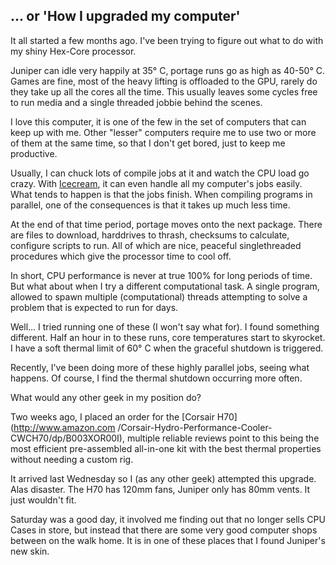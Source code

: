 ## ... or 'How I upgraded my computer'

It all started a few months ago. I've been trying to figure out what to do
with my shiny Hex-Core processor.

Juniper can idle very happily at 35° C, portage runs go as high as 40-50° C.
Games are fine, most of the heavy lifting is offloaded to the GPU, rarely do
they take up all the cores all the time. This usually leaves some cycles free
to run media and a single threaded jobbie behind the scenes.

I love this computer, it is one of the few in the set of computers that can
keep up with me. Other "lesser" computers require me to use two or more of
them at the same time, so that I don't get bored, just to keep me productive.

Usually, I can chuck lots of compile jobs at it and watch the CPU load go
crazy. With
[Icecream](http://bencord0.wordpress.com/2010/12/24/i-3-icecream/), it can
even handle all my computer's jobs easily. What tends to happen is that the
jobs finish. When compiling programs in parallel, one of the consequences is
that it takes up much less time.

At the end of that time period, portage moves onto the next package. There are
files to download, harddrives to thrash, checksums to calculate, configure
scripts to run. All of which are nice, peaceful singlethreaded procedures
which give the processor time to cool off.

In short, CPU performance is never at true 100% for long periods of time. But
what about when I try a different computational task. A single program,
allowed to spawn multiple (computational) threads attempting to solve a
problem that is expected to run for days.

Well... I tried running one of these (I won't say what for). I found something
different. Half an hour in to these runs, core temperatures start to
skyrocket. I have a soft thermal limit of 60° C when the graceful shutdown is
triggered.

Recently, I've been doing more of these highly parallel jobs, seeing what
happens. Of course, I find the thermal shutdown occurring more often.

What would any other geek in my position do?

Two weeks ago, I placed an order for the [Corsair H70](http://www.amazon.com
/Corsair-Hydro-Performance-Cooler-CWCH70/dp/B003XOR00I), multiple reliable
reviews point to this being the most efficient pre-assembled all-in-one kit
with the best thermal properties without needing a custom rig.

It arrived last Wednesday so I (as any other geek) attempted this upgrade.
Alas disaster. The H70 has 120mm fans, Juniper only has 80mm vents. It just
wouldn't fit.

Saturday was a good day, it involved me finding out that no longer sells CPU
Cases in store, but instead that there are some very good computer shops
between on the walk home. It is in one of these places that I found Juniper's
new skin.